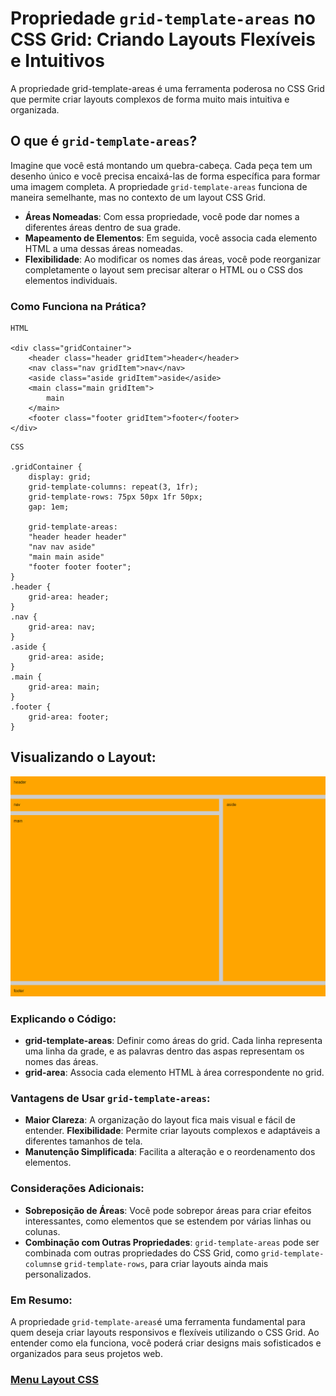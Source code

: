 # Propriedade `grid-template-areas` no CSS Grid: Criando Layouts Flexíveis e Intuitivos

A propriedade grid-template-areas é uma ferramenta poderosa no CSS Grid que permite criar layouts complexos de forma muito mais intuitiva e organizada.

## O que é `grid-template-areas`?

Imagine que você está montando um quebra-cabeça. Cada peça tem um desenho único e você precisa encaixá-las de forma específica para formar uma imagem completa. A propriedade `grid-template-areas` funciona de maneira semelhante, mas no contexto de um layout CSS Grid.

- **Áreas Nomeadas**: Com essa propriedade, você pode dar nomes a diferentes áreas dentro de sua grade.
- **Mapeamento de Elementos**: Em seguida, você associa cada elemento HTML a uma dessas áreas nomeadas.
- **Flexibilidade**: Ao modificar os nomes das áreas, você pode reorganizar completamente o layout sem precisar alterar o HTML ou o CSS dos elementos individuais.

### Como Funciona na Prática?

```
HTML

<div class="gridContainer">
    <header class="header gridItem">header</header>
    <nav class="nav gridItem">nav</nav>
    <aside class="aside gridItem">aside</aside>
    <main class="main gridItem">
        main
    </main>
    <footer class="footer gridItem">footer</footer>
</div>
```

```
CSS

.gridContainer {
    display: grid;
    grid-template-columns: repeat(3, 1fr);
    grid-template-rows: 75px 50px 1fr 50px;
    gap: 1em;

    grid-template-areas: 
    "header header header"
    "nav nav aside"
    "main main aside"
    "footer footer footer";
}
.header {
    grid-area: header;
}
.nav {
    grid-area: nav;
}
.aside {
    grid-area: aside;
}
.main {
    grid-area: main;
}
.footer {
    grid-area: footer;
}
```

## Visualizando o Layout:

<img src="img/grid-tamplate-areas.png">

### Explicando o Código:

- **grid-template-areas**: Definir como áreas do grid. Cada linha representa uma linha da grade, e as palavras dentro das aspas representam os nomes das áreas.
- **grid-area**: Associa cada elemento HTML à área correspondente no grid.

### Vantagens de Usar `grid-template-areas`:

- **Maior Clareza**: A organização do layout fica mais visual e fácil de entender.
**Flexibilidade**: Permite criar layouts complexos e adaptáveis ​​a diferentes tamanhos de tela.
- **Manutenção Simplificada**: Facilita a alteração e o reordenamento dos elementos.

### Considerações Adicionais:

- **Sobreposição de Áreas**: Você pode sobrepor áreas para criar efeitos interessantes, como elementos que se estendem por várias linhas ou colunas.
- **Combinação com Outras Propriedades**: `grid-template-areas` pode ser combinada com outras propriedades do CSS Grid, como `grid-template-columns`e `grid-template-rows`, para criar layouts ainda mais personalizados.

### Em Resumo:

A propriedade `grid-template-areas`é uma ferramenta fundamental para quem deseja criar layouts responsivos e flexíveis utilizando o CSS Grid. Ao entender como ela funciona, você poderá criar designs mais sofisticados e organizados para seus projetos web.

### [Menu Layout CSS](menu-introducao.md)